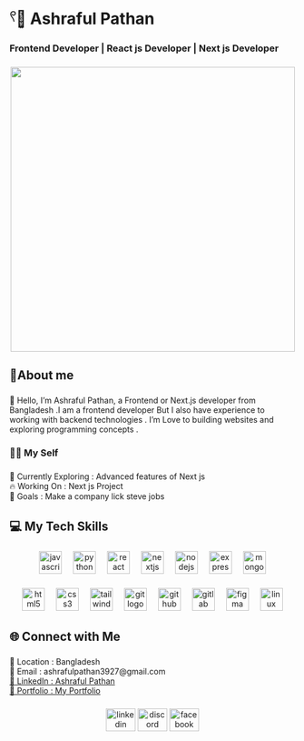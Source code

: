 <h1 align="left">𓍢🌷͙    Ashraful Pathan</h1>

###

<h3 align="left">Frontend Developer  | React js Developer | Next js Developer</h3>

###

<div align="center">
  <img height="501" src="https://i.ibb.co.com/9kcsFzgz/Purple-4-1.jpg"  />
</div>


<h2 align="left">🌟About me</h2>

###

<p align="left">👋 Hello, I’m Ashraful Pathan, a Frontend or Next.js developer from Bangladesh .I am a frontend developer But I also have experience  to working with backend technologies . I’m Love to building websites and exploring programming concepts .</p>

###

<h3 align="left">👨‍💻 My Self</h3>

###

<p align="left">🧭 Currently Exploring : Advanced features of Next js<br>🔥 Working On : Next js Project<br>🎯 Goals : Make a company lick steve jobs

###

<h2 align="left">💻 My Tech Skills</h2>

###

<div align="center">
  <img src="https://cdn.jsdelivr.net/gh/devicons/devicon/icons/javascript/javascript-original.svg" height="40" alt="javascript logo"  />
  <img width="12" />
  <img src="https://cdn.jsdelivr.net/gh/devicons/devicon/icons/python/python-original.svg" height="40" alt="python logo"  />
  <img width="12" />
  <img src="https://cdn.jsdelivr.net/gh/devicons/devicon/icons/react/react-original.svg" height="40" alt="react logo"  />
  <img width="12" />
  <img src="https://cdn.jsdelivr.net/gh/devicons/devicon/icons/nextjs/nextjs-original.svg" height="40" alt="nextjs logo"  />
  <img width="12" />
  <img src="https://cdn.jsdelivr.net/gh/devicons/devicon/icons/nodejs/nodejs-original.svg" height="40" alt="nodejs logo"  />
  <img width="12" />
  <img src="https://skillicons.dev/icons?i=express" height="40" alt="express logo"  />
  <img width="12" />
  <img src="https://cdn.simpleicons.org/mongodb/47A248" height="40" alt="mongodb logo"  />
</div>

###

<div align="center">
  <img src="https://cdn.jsdelivr.net/gh/devicons/devicon/icons/html5/html5-original.svg" height="40" alt="html5 logo"  />
  <img width="12" />
  <img src="https://cdn.jsdelivr.net/gh/devicons/devicon/icons/css3/css3-original.svg" height="40" alt="css3 logo"  />
  <img width="12" />
  <img src="https://i.ibb.co.com/PzDWjfgH/images-1.jpg" height="40" alt="tailwindcss logo"  />
  <img width="12" />
  <img src="https://cdn.jsdelivr.net/gh/devicons/devicon/icons/git/git-original.svg" height="40" alt="git logo"  />
  <img width="12" />
  <img src="https://img.shields.io/badge/GitHub-181717?logo=github&logoColor=white&style=for-the-badge" height="40" alt="github logo"  />
  <img width="12" />
  <img src="https://skillicons.dev/icons?i=gitlab" height="40" alt="gitlab logo"  />
  <img width="12" />
  <img src="https://cdn.jsdelivr.net/gh/devicons/devicon/icons/figma/figma-original.svg" height="40" alt="figma logo"  />
  <img width="12" />
  <img src="https://cdn.jsdelivr.net/gh/devicons/devicon/icons/linux/linux-original.svg" height="40" alt="linux logo"  />
</div>

###

<h2 align="left">🌐 Connect with Me</h2>

###

<p align="left">📍 Location : Bangladesh<br>📧 Email : ashrafulpathan3927@gmail.com
  <br>
  <a href="www.linkedin.com/in/ashraful-pathan">💼 LinkedIn : Ashraful Pathan </a>
  <br>
  <a href="https://ashraful-pathan.web.app/">🔗 Portfolio : My Portfolio</a>
</p>

###

<div align="center">
  <img src="https://raw.githubusercontent.com/maurodesouza/profile-readme-generator/master/src/assets/icons/social/linkedin/default.svg" width="52" height="40" alt="linkedin logo"  />
  <img src="https://raw.githubusercontent.com/maurodesouza/profile-readme-generator/master/src/assets/icons/social/discord/default.svg" width="52" height="40" alt="discord logo"  />
  <img src="https://raw.githubusercontent.com/maurodesouza/profile-readme-generator/master/src/assets/icons/social/facebook/default.svg" width="52" height="40" alt="facebook logo"  />
</div>

###
